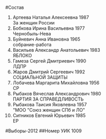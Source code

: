 #Состав
1. Артеева Наталья Алексеевна 1987   
    За женщин России
2. Бобкова Ирина Васильевна 1977   
    Чернобыль-Нева
3. Буйневич Анна Ивановна 1965   
    собрание-работа
4. Васильев Александр Анатольевич 1983   
    ЯБЛОКО
5. Гамеза Сергей Дмитриевич 1990   
    ЛДПР
6. Жаров Дмитрий Сергеевич 1992   
    СОЦИАЛЬНОЙ ЗАЩИТЫ
7. Лобачева Маргарита Михайловна 1956   
    СР
8. Рыбаков Вячеслав Александрович 1980   
    ПАРТИЯ ЗА СПРАВЕДЛИВОСТЬ
9. Рыбакова Таисия Яковлевна 1957   
    "МОО "Союз женщин СПб и ЛО"
10. Ситников Евгений Юрьевич 1985   
    ЕР

#Выборы-2012
##Номер УИК
1009
